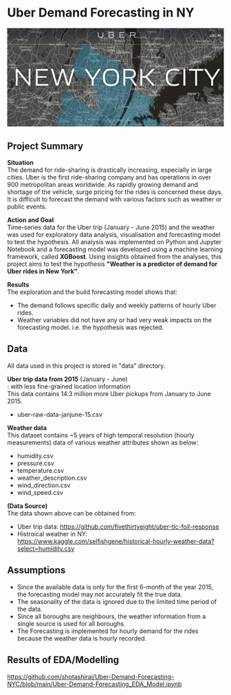 # Uber Demand Forecasting in NY
![UberNewYork](images/uber_NY2.jpg)
## Project Summary
**Situation**  
The demand for ride-sharing is drastically increasing, especially in large cities. Uber is the first ride-sharing company and has operations in over 900 metropolitan areas worldwide.  As rapidly growing demand and shortage of the vehicle, surge pricing for the rides is concerned these days. It is difficult to forecast the demand with various factors such as weather or public events. 

**Action and Goal**  
Time-series data for the Uber trip (January - June 2015) and the weather was used for exploratory data analysis, visualisation and forecasting model to test the hypothesis. All analysis was implemented on Python and Jupyter Notebook and a forecasting model was developed using a machine learning framework, called **XGBoost**. Using insights obtained from the analyses, this project aims to test the hypothesis **"Weather is a predictor of demand for Uber rides in New York"**.
  
**Results**  
The exploration and the build forecasting model shows that:  
- The demand follows specific daily and weekly patterns of hourly Uber rides.
- Weather variables did not have any or had very weak impacts on the forecasting model. i.e. the hypothesis was rejected. 

## Data
All data used in this project is stored in "data" directory.  
  
**Uber trip data from 2015** (January - June)  
: with less fine-grained location information  
This data contains 14.3 million more Uber pickups from January to June 2015.
- uber-raw-data-janjune-15.csv
  
**Weather data**  
This dataset contains ~5 years of high temporal resolution (hourly measurements) data of various weather attributes shown as below:
- humidity.csv
- pressure.csv
- temperature.csv
- weather_description.csv
- wind_direction.csv
- wind_speed.csv
  
**(Data Source)**  
The data shown above can be obtained from:  
- Uber trip data: https://github.com/fivethirtyeight/uber-tlc-foil-response  
- Histroical weather in NY: https://www.kaggle.com/selfishgene/historical-hourly-weather-data?select=humidity.csv  

## Assumptions
- Since the available data is only for the first 6-month of the year 2015, the forecasting model may not accurately fit the true data.
- The seasonality of the data is ignored due to the limited time period of the data.
- Since all boroughs are neighbours, the weather information from a single source is used for all boroughs.
- The Forecasting is implemented for hourly demand for the rides because the weather data is hourly recorded.

## Results of EDA/Modelling
https://github.com/shotashirai/Uber-Demand-Forecasting-NYC/blob/main/Uber-Demand-Forecasting_EDA_Model.ipynb
